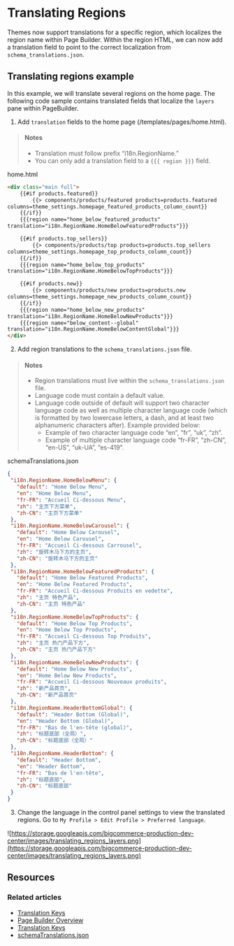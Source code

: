# Translating Regions



Themes now support translations for a specific region, which localizes the region name within Page Builder. Within the region HTML, we can now add a translation field to point to the correct localization from `schema_translations.json`. 

## Translating regions example

In this example, we will translate several regions on the home page. The following code sample contains translated fields that localize the `layers` pane within PageBuilder.


1. Add `translation` fields to the home page (/templates/pages/home.html).

<!-- theme: info -->
> #### Notes 
> * Translation must follow prefix “i18n.RegionName.” 
> * You can only add a translation field to a `{{{ region }}}` field.

home.html
```html
<div class="main full">
    {{#if products.featured}}
        {{> components/products/featured products=products.featured 
columns=theme_settings.homepage_featured_products_column_count}}
    {{/if}}
    {{{region name="home_below_featured_products" 
translation="i18n.RegionName.HomeBelowFeaturedProducts"}}}

    {{#if products.top_sellers}}
        {{> components/products/top products=products.top_sellers 
columns=theme_settings.homepage_top_products_column_count}}
    {{/if}}
    {{{region name="home_below_top_products" 
translation="i18n.RegionName.HomeBelowTopProducts"}}}

    {{#if products.new}}
        {{> components/products/new products=products.new 
columns=theme_settings.homepage_new_products_column_count}}
    {{/if}}
    {{{region name="home_below_new_products" 
translation="i18n.RegionName.HomeBelowNewProducts"}}}
    {{{region name="below_content--global" 
translation="i18n.RegionName.HomeBelowContentGlobal"}}} 
</div>
```

2. Add region translations to the `schema_translations.json` file. 

<!-- theme: info -->
> #### Notes 
> * Region translations must live within the `schema_translations.json` file.
> * Language code must contain a default value.
> * Language code outside of default will support two character language code as well as multiple character language code (which is formatted by two lowercase letters, a dash, and at least two alphanumeric characters after). Example provided below:
>   - Example of two character language code “en”, “fr”, “uk”, “zh”.
>   - Example of multiple character language code “fr-FR”, “zh-CN”, “en-US”, “uk-UA”, “es-419”.


schemaTranslations.json

```json
{
 "i18n.RegionName.HomeBelowMenu": {
   "default": "Home Below Menu",
   "en": "Home Below Menu",
   "fr-FR": "Accueil Ci-dessous Menu",
   "zh": "主页下方菜单",
   "zh-CN": "主页下方菜单"
 },
 "i18n.RegionName.HomeBelowCarousel": {
   "default": "Home Below Carousel",
   "en": "Home Below Carousel",
   "fr-FR": "Accueil Ci-dessous Carrousel",
   "zh": "旋转木马下方的主页",
   "zh-CN": "旋转木马下方的主页"
 },
 "i18n.RegionName.HomeBelowFeaturedProducts": {
   "default": "Home Below Featured Products",
   "en": "Home Below Featured Products",
   "fr-FR": "Accueil Ci-dessous Produits en vedette",
   "zh": "主页 特色产品",
   "zh-CN": "主页 特色产品"
 },
 "i18n.RegionName.HomeBelowTopProducts": {
   "default": "Home Below Top Products",
   "en": "Home Below Top Products",
   "fr-FR": "Accueil Ci-dessous Top Produits",
   "zh": "主页 热门产品下方",
   "zh-CN": "主页 热门产品下方"
 },
 "i18n.RegionName.HomeBelowNewProducts": {
   "default": "Home Below New Products",
   "en": "Home Below New Products",
   "fr-FR": "Accueil Ci-dessous Nouveaux produits",
   "zh": "新产品首页",
   "zh-CN": "新产品首页"
 },
 "i18n.RegionName.HeaderBottomGlobal": {
   "default": "Header Bottom (Global)",
   "en": "Header Bottom (Global)",
   "fr-FR": "Bas de l'en-tête (global)",
   "zh": "标题底部（全局）",
   "zh-CN": "标题底部（全局）"
 },
 "i18n.RegionName.HeaderBottom": {
   "default": "Header Bottom",
   "en": "Header Bottom",
   "fr-FR": "Bas de l'en-tête",
   "zh": "标题底部",
   "zh-CN": "标题底部"
 }
}
```

3. Change the language in the control panel settings to view the translated regions. Go to `My Profile > Edit Profile > Preferred language`.


![https://storage.googleapis.com/bigcommerce-production-dev-center/images/translating_regions_layers.png](https://storage.googleapis.com/bigcommerce-production-dev-center/images/translating_regions_layers.png)



## Resources

### Related articles

* [Translation Keys](/stencil-docs/localization/translation-keys)
* [Page Builder Overview](/stencil-docs/page-builder/page-builder-overview)
* [Translation Keys](/stencil-docs/localization/translation-keys)
* [schemaTranslations.json](/stencil-docs/storefront-customization/directory-structure#schematranslationsjson)
 
